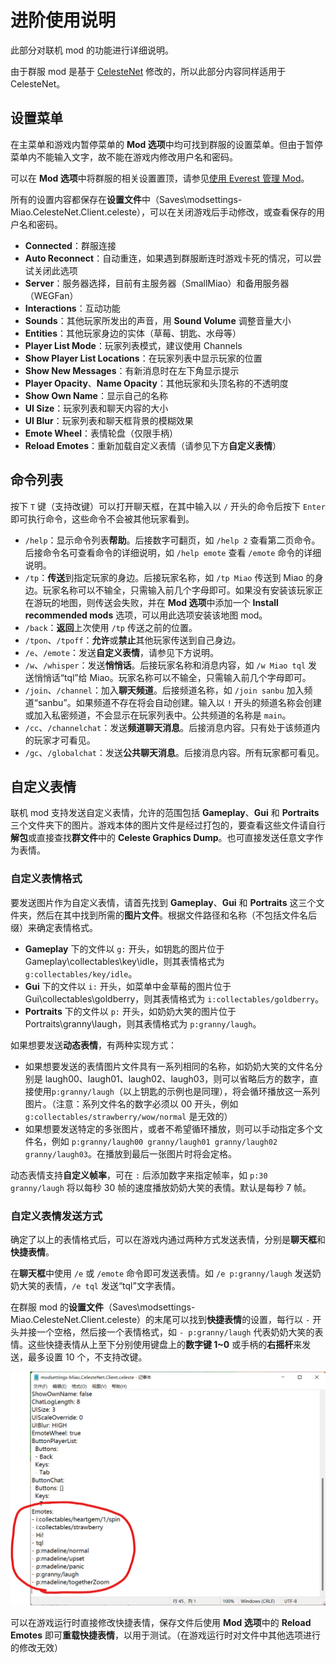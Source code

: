 # 进阶使用说明

此部分对联机 mod 的功能进行详细说明。

由于群服 mod 是基于 [CelesteNet](https://gamebanana.com/mods/53695) 修改的，所以此部分内容同样适用于 CelesteNet。

## 设置菜单

在主菜单和游戏内暂停菜单的 **Mod 选项**中均可找到群服的设置菜单。但由于暂停菜单内不能输入文字，故不能在游戏内修改用户名和密码。

可以在 **Mod 选项**中将群服的相关设置置顶，请参见[使用 Everest 管理 Mod](zh-cn/Celeste/Mods/Everest_and_mod.md?id=使用-everest-管理-mod)。

所有的设置内容都保存在**设置文件**中（Saves\modsettings-Miao.CelesteNet.Client.celeste），可以在关闭游戏后手动修改，或查看保存的用户名和密码。

- **Connected**：群服连接
- **Auto Reconnect**：自动重连，如果遇到群服断连时游戏卡死的情况，可以尝试关闭此选项
- **Server**：服务器选择，目前有主服务器（SmallMiao）和备用服务器（WEGFan）
- **Interactions**：互动功能
- **Sounds**：其他玩家所发出的声音，用 **Sound Volume** 调整音量大小
- **Entities**：其他玩家身边的实体（草莓、钥匙、水母等）
- **Player List Mode**：玩家列表模式，建议使用 Channels
- **Show Player List Locations**：在玩家列表中显示玩家的位置
- **Show New Messages**：有新消息时在左下角显示提示
- **Player Opacity**、**Name Opacity**：其他玩家和头顶名称的不透明度
- **Show Own Name**：显示自己的名称
- **UI Size**：玩家列表和聊天内容的大小
- **UI Blur**：玩家列表和聊天框背景的模糊效果
- **Emote Wheel**：表情轮盘（仅限手柄）
- **Reload Emotes**：重新加载自定义表情（请参见下方**自定义表情**）

## 命令列表

按下 `T` 键（支持改键）可以打开聊天框，在其中输入以 `/` 开头的命令后按下 `Enter` 即可执行命令，这些命令不会被其他玩家看到。

- `/help`：显示命令列表**帮助**。后接数字可翻页，如 `/help 2` 查看第二页命令。后接命令名可查看命令的详细说明，如 `/help emote` 查看 `/emote` 命令的详细说明。
- `/tp`：**传送**到指定玩家的身边。后接玩家名称，如 `/tp Miao` 传送到 Miao 的身边。玩家名称可以不输全，只需输入前几个字母即可。如果没有安装该玩家正在游玩的地图，则传送会失败，并在 **Mod 选项**中添加一个 **Install recommended mods** 选项，可以用此选项安装该地图 mod。
- `/back`：**返回**上次使用 `/tp` 传送之前的位置。
- `/tpon`、`/tpoff`：**允许**或**禁止**其他玩家传送到自己身边。
- `/e`、`/emote`：发送**自定义表情**，请参见下方说明。
- `/w`、`/whisper`：发送**悄悄话**。后接玩家名称和消息内容，如 `/w Miao tql` 发送悄悄话“tql”给 Miao。玩家名称可以不输全，只需输入前几个字母即可。
- `/join`、`/channel`：加入**聊天频道**。后接频道名称，如 `/join sanbu` 加入频道“sanbu”。如果频道不存在将会自动创建。输入以 `!` 开头的频道名称会创建或加入私密频道，不会显示在玩家列表中。公共频道的名称是 `main`。
- `/cc`、`/channelchat`：发送**频道聊天消息**。后接消息内容。只有处于该频道内的玩家才可看见。
- `/gc`、`/globalchat`：发送**公共聊天消息**。后接消息内容。所有玩家都可看见。

## 自定义表情

联机 mod 支持发送自定义表情，允许的范围包括 **Gameplay**、**Gui** 和 **Portraits** 三个文件夹下的图片。游戏本体的图片文件是经过打包的，要查看这些文件请自行**解包**或直接查找**群文件**中的 **Celeste Graphics Dump**。也可直接发送任意文字作为表情。

### 自定义表情格式

要发送图片作为自定义表情，请首先找到 **Gameplay**、**Gui** 和 **Portraits** 这三个文件夹，然后在其中找到所需的**图片文件**。根据文件路径和名称（不包括文件名后缀）来确定表情格式。

- **Gameplay** 下的文件以 `g:` 开头，如钥匙的图片位于 Gameplay\collectables\key\idle，则其表情格式为 `g:collectables/key/idle`。
- **Gui** 下的文件以 `i:` 开头，如菜单中金草莓的图片位于 Gui\collectables\goldberry，则其表情格式为 `i:collectables/goldberry`。
- **Portraits** 下的文件以 `p:` 开头，如奶奶大笑的图片位于 Portraits\granny\laugh，则其表情格式为 `p:granny/laugh`。

如果想要发送**动态表情**，有两种实现方式：

- 如果想要发送的表情图片文件具有一系列相同的名称，如奶奶大笑的文件名分别是 laugh00、laugh01、laugh02、laugh03，则可以省略后方的数字，直接使用`p:granny/laugh`（以上钥匙的示例也是同理），将会循环播放这一系列图片。（注意：系列文件名的数字必须以 00 开头，例如 `g:collectables/strawberry/wow/normal` 是无效的）
- 如果想要发送特定的多张图片，或者不希望循环播放，则可以手动指定多个文件名，例如 `p:granny/laugh00 granny/laugh01 granny/laugh02 granny/laugh03`。在播放到最后一张图片时将会定格。

动态表情支持**自定义帧率**，可在 `:` 后添加数字来指定帧率，如 `p:30 granny/laugh` 将以每秒 30 帧的速度播放奶奶大笑的表情。默认是每秒 7 帧。

### 自定义表情发送方式

确定了以上的表情格式后，可以在游戏内通过两种方式发送表情，分别是**聊天框**和**快捷表情**。

在**聊天框**中使用 `/e` 或 `/emote` 命令即可发送表情。如 `/e p:granny/laugh` 发送奶奶大笑的表情，`/e tql` 发送“tql”文字表情。

在群服 mod 的**设置文件**（Saves\modsettings-Miao.CelesteNet.Client.celeste）的末尾可以找到**快捷表情**的设置，每行以 `-` 开头并接一个空格，然后接一个表情格式，如 `- p:granny/laugh` 代表奶奶大笑的表情。这些快捷表情从上至下分别使用键盘上的**数字键 1~0** 或手柄的**右摇杆**来发送，最多设置 10 个，不支持改键。

![自定义表情](../../img/CelesteServer/Customized_emotes.png)

可以在游戏运行时直接修改快捷表情，保存文件后使用 **Mod 选项**中的 **Reload Emotes** 即可**重载快捷表情**，以用于测试。（在游戏运行时对文件中其他选项进行的修改无效）
